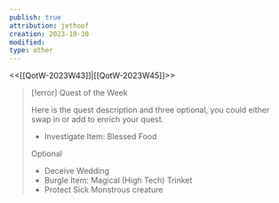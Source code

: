 ```yaml
---
publish: true
attribution: jethoof
creation: 2023-10-30
modified: 
type: other
---
```

<<[[QotW-2023W43]]|[[QotW-2023W45]]>>

> [!error] Quest of the Week
> 
> Here is the quest description and three optional, you could either swap in or add to enrich your quest.
> 
> - Investigate Item: Blessed Food
> 
> Optional
> 
> - Deceive Wedding
> - Burgle Item: Magical (High Tech) Trinket
> - Protect Sick Monstrous creature
